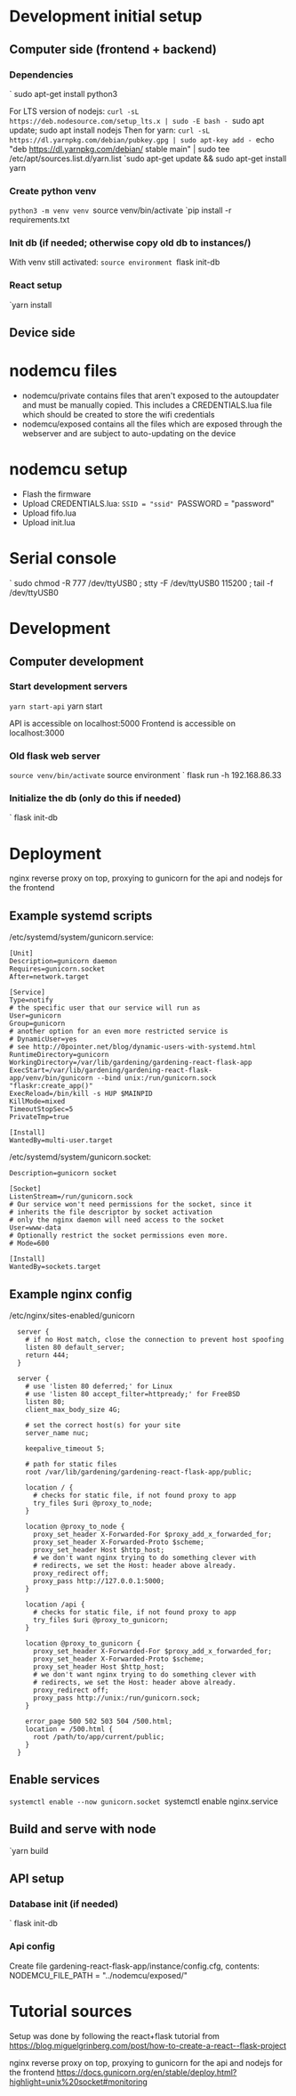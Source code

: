 # Development initial setup

## Computer side (frontend + backend)

### Dependencies
` sudo apt-get install python3

For LTS version of nodejs:
`curl -sL https://deb.nodesource.com/setup_lts.x | sudo -E bash -
`sudo apt update; sudo apt install nodejs
Then for yarn:
`curl -sL https://dl.yarnpkg.com/debian/pubkey.gpg | sudo apt-key add -
`echo "deb https://dl.yarnpkg.com/debian/ stable main" | sudo tee /etc/apt/sources.list.d/yarn.list
`sudo apt-get update && sudo apt-get install yarn


### Create python venv
`python3 -m venv venv
`source venv/bin/activate
`pip install -r requirements.txt

### Init db (if needed; otherwise copy old db to instances/)
With venv still activated:
`source environment
`flask init-db

### React setup
`yarn install


## Device side
# nodemcu files
- nodemcu/private contains files that aren't exposed to the autoupdater and must be manually copied.
This includes a CREDENTIALS.lua file which should be created to store the wifi credentials
- nodemcu/exposed contains all the files which are exposed through the webserver and are subject to auto-updating on the device

# nodemcu setup
- Flash the firmware
- Upload CREDENTIALS.lua:
	`SSID = "ssid"
	`PASSWORD = "password"
- Upload fifo.lua
- Upload init.lua


# Serial console
` sudo chmod -R 777 /dev/ttyUSB0 ; stty -F /dev/ttyUSB0 115200 ; tail -f /dev/ttyUSB0



# Development

## Computer development 
### Start development servers
` yarn start-api
` yarn start

API is accessible on localhost:5000
Frontend is accessible on localhost:3000

### Old flask web server
` source venv/bin/activate
` source environment
` flask run -h 192.168.86.33

### Initialize the db (only do this if needed)
` flask init-db



# Deployment

nginx reverse proxy on top, proxying to gunicorn for the api and nodejs for the frontend

## Example systemd scripts
/etc/systemd/system/gunicorn.service:
```
[Unit]
Description=gunicorn daemon
Requires=gunicorn.socket
After=network.target

[Service]
Type=notify
# the specific user that our service will run as
User=gunicorn
Group=gunicorn
# another option for an even more restricted service is
# DynamicUser=yes
# see http://0pointer.net/blog/dynamic-users-with-systemd.html
RuntimeDirectory=gunicorn
WorkingDirectory=/var/lib/gardening/gardening-react-flask-app
ExecStart=/var/lib/gardening/gardening-react-flask-app/venv/bin/gunicorn --bind unix:/run/gunicorn.sock "flaskr:create_app()"
ExecReload=/bin/kill -s HUP $MAINPID
KillMode=mixed
TimeoutStopSec=5
PrivateTmp=true

[Install]
WantedBy=multi-user.target
```


/etc/systemd/system/gunicorn.socket:
```
Description=gunicorn socket

[Socket]
ListenStream=/run/gunicorn.sock
# Our service won't need permissions for the socket, since it
# inherits the file descriptor by socket activation
# only the nginx daemon will need access to the socket
User=www-data
# Optionally restrict the socket permissions even more.
# Mode=600

[Install]
WantedBy=sockets.target
```

## Example nginx config
/etc/nginx/sites-enabled/gunicorn
```
  server {
    # if no Host match, close the connection to prevent host spoofing
    listen 80 default_server;
    return 444;
  }

  server {
    # use 'listen 80 deferred;' for Linux
    # use 'listen 80 accept_filter=httpready;' for FreeBSD
    listen 80;
    client_max_body_size 4G;

    # set the correct host(s) for your site
    server_name nuc;

    keepalive_timeout 5;

    # path for static files
    root /var/lib/gardening/gardening-react-flask-app/public;

    location / {
      # checks for static file, if not found proxy to app
      try_files $uri @proxy_to_node;
    }

    location @proxy_to_node {
      proxy_set_header X-Forwarded-For $proxy_add_x_forwarded_for;
      proxy_set_header X-Forwarded-Proto $scheme;
      proxy_set_header Host $http_host;
      # we don't want nginx trying to do something clever with
      # redirects, we set the Host: header above already.
      proxy_redirect off;
      proxy_pass http://127.0.0.1:5000;
    }

    location /api {
      # checks for static file, if not found proxy to app
      try_files $uri @proxy_to_gunicorn;
    }

    location @proxy_to_gunicorn {
      proxy_set_header X-Forwarded-For $proxy_add_x_forwarded_for;
      proxy_set_header X-Forwarded-Proto $scheme;
      proxy_set_header Host $http_host;
      # we don't want nginx trying to do something clever with
      # redirects, we set the Host: header above already.
      proxy_redirect off;
      proxy_pass http://unix:/run/gunicorn.sock;
    }

    error_page 500 502 503 504 /500.html;
    location = /500.html {
      root /path/to/app/current/public;
    }
  }
```

## Enable services
`systemctl enable --now gunicorn.socket
`systemctl enable nginx.service

## Build and serve with node
`yarn build

## API setup

### Database init (if needed)
` flask init-db

### Api config
Create file gardening-react-flask-app/instance/config.cfg, contents:
NODEMCU_FILE_PATH = "../nodemcu/exposed/"


# Tutorial sources
Setup was done by following the react+flask tutorial from
https://blog.miguelgrinberg.com/post/how-to-create-a-react--flask-project

nginx reverse proxy on top, proxying to gunicorn for the api and nodejs for the frontend
https://docs.gunicorn.org/en/stable/deploy.html?highlight=unix%20socket#monitoring
